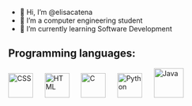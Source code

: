 - 👋 Hi, I’m @elisacatena
- 👀 I’m a computer engineering student
- 🌱 I’m currently learning Software Development

## Programming languages:
<p align="left">
  <img src="https://upload.wikimedia.org/wikipedia/commons/thumb/6/62/CSS3_logo.svg/768px-CSS3_logo.svg.png" alt="CSS" width="50" height="50">
  &nbsp;&nbsp;&nbsp;&nbsp;
  <img src="https://upload.wikimedia.org/wikipedia/commons/thumb/3/38/HTML5_Badge.svg/1024px-HTML5_Badge.svg.png?20110131171049" alt="HTML" width="50" height="50">
  &nbsp;&nbsp;&nbsp;&nbsp;
  <img src="https://upload.wikimedia.org/wikipedia/commons/1/18/C_Programming_Language.svg" alt="C" width="50" height="50">
  &nbsp;&nbsp;&nbsp;&nbsp;
  <img src="https://upload.wikimedia.org/wikipedia/commons/thumb/c/c3/Python-logo-notext.svg/1869px-Python-logo-notext.svg.png" alt="Python" width="50" height="50">
  &nbsp;&nbsp;&nbsp;&nbsp;
  <img src="https://cdn.iconscout.com/icon/free/png-256/free-java-60-1174953.png" alt="Java" width="60" height="60">
  &nbsp;&nbsp;&nbsp;&nbsp;
</p>







<!---
elisacatena/elisacatena is a ✨ special ✨ repository because its `README.md` (this file) appears on your GitHub profile.
You can click the Preview link to take a look at your changes.
--->
